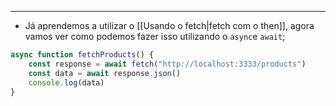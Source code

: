 ___
- Já aprendemos a utilizar o [[Usando o fetch|fetch com o then]], agora vamos ver como podemos fazer isso utilizando o `async`e `await`;
```js
async function fetchProducts() {
	const response = await fetch("http://localhost:3333/products")
	const data = await response.json()
	console.log(data)
}
```